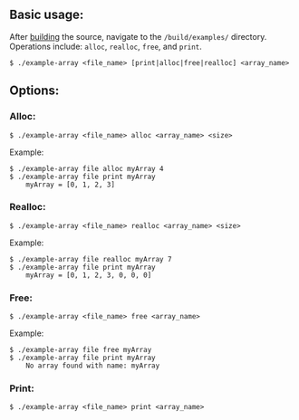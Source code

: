 ## Basic usage:

After [building](https://github.com/pmem/libpmemobj-cpp#how-to-build) the source, navigate to the `/build/examples/` directory. Operations include: `alloc`, `realloc`, `free`, and `print`.

 `$ ./example-array <file_name> [print|alloc|free|realloc] <array_name>`

## Options:

### Alloc:

`$ ./example-array <file_name> alloc <array_name> <size>`

Example:
```
$ ./example-array file alloc myArray 4
$ ./example-array file print myArray
    myArray = [0, 1, 2, 3]
```

### Realloc:

`$ ./example-array <file_name> realloc <array_name> <size>`

Example:
```
$ ./example-array file realloc myArray 7
$ ./example-array file print myArray
    myArray = [0, 1, 2, 3, 0, 0, 0]
```

### Free:

`$ ./example-array <file_name> free <array_name>`

Example:
```
$ ./example-array file free myArray
$ ./example-array file print myArray
    No array found with name: myArray
```

### Print:

`$ ./example-array <file_name> print <array_name>`


